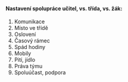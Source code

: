 #### Nastavení spolupráce učitel, vs. třída, vs. žák:

1) Komunikace 
2) Místo ve třídě
3) Oslovení
4) Časový rámec
5) Spád hodiny
6) Mobily
7) Pití, jídlo
8) Práva týmu
9) Spoluúčast, podpora


